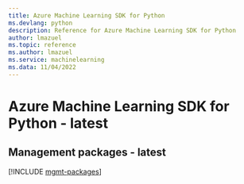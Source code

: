 ```yaml
---
title: Azure Machine Learning SDK for Python
ms.devlang: python
description: Reference for Azure Machine Learning SDK for Python
author: lmazuel
ms.topic: reference
ms.author: lmazuel
ms.service: machinelearning
ms.data: 11/04/2022
---
```

# Azure Machine Learning SDK for Python - latest

## Management packages - latest
[!INCLUDE [mgmt-packages](machine-learning-mgmt-index.md)]